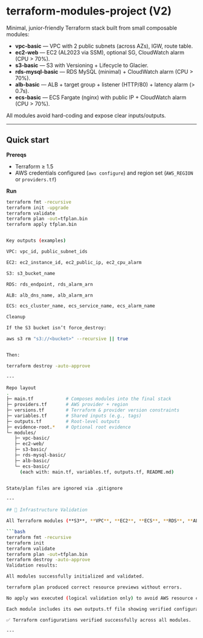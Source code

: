 # terraform-modules-project (V2)

Minimal, junior-friendly Terraform stack built from small composable modules:
- **vpc-basic** — VPC with 2 public subnets (across AZs), IGW, route table.
- **ec2-web** — EC2 (AL2023 via SSM), optional SG, CloudWatch alarm (CPU > 70%).
- **s3-basic** — S3 with Versioning + Lifecycle to Glacier.
- **rds-mysql-basic** — RDS MySQL (minimal) + CloudWatch alarm (CPU > 70%).
- **alb-basic** — ALB + target group + listener (HTTP/80) + latency alarm (> 0.7s).
- **ecs-basic** — ECS Fargate (nginx) with public IP + CloudWatch alarm (CPU > 70%).

All modules avoid hard-coding and expose clear inputs/outputs. 

---

## Quick start

**Prereqs**
- Terraform ≥ 1.5
- AWS credentials configured (`aws configure`) and region set (`AWS_REGION` or `providers.tf`)

**Run**
```bash
terraform fmt -recursive
terraform init -upgrade
terraform validate
terraform plan -out=tfplan.bin
terraform apply tfplan.bin


Key outputs (examples)

VPC: vpc_id, public_subnet_ids

EC2: ec2_instance_id, ec2_public_ip, ec2_cpu_alarm

S3: s3_bucket_name

RDS: rds_endpoint, rds_alarm_arn

ALB: alb_dns_name, alb_alarm_arn

ECS: ecs_cluster_name, ecs_service_name, ecs_alarm_name

Cleanup

If the S3 bucket isn’t force_destroy:

aws s3 rm "s3://<bucket>" --recursive || true


Then:

terraform destroy -auto-approve

---

Repo layout
.
├─ main.tf            # Composes modules into the final stack
├─ providers.tf       # AWS provider + region
├─ versions.tf        # Terraform & provider version constraints
├─ variables.tf       # Shared inputs (e.g., tags)
├─ outputs.tf         # Root-level outputs
├─ evidence-root.*    # Optional root evidence
└─ modules/
   ├─ vpc-basic/
   ├─ ec2-web/
   ├─ s3-basic/
   ├─ rds-mysql-basic/
   ├─ alb-basic/
   └─ ecs-basic/
     (each with: main.tf, variables.tf, outputs.tf, README.md)


State/plan files are ignored via .gitignore

---

## 🧪 Infrastructure Validation

All Terraform modules (**S3**, **VPC**, **EC2**, **ECS**, **RDS**, **ALB**) were validated locally using:

```bash
terraform fmt -recursive
terraform init
terraform validate
terraform plan -out=tfplan.bin
terraform destroy -auto-approve
Validation results:

All modules successfully initialized and validated.

terraform plan produced correct resource previews without errors.

No apply was executed (logical validation only) to avoid AWS resource charges.

Each module includes its own outputs.tf file showing verified configurations.

✅ Terraform configurations verified successfully across all modules.

---
